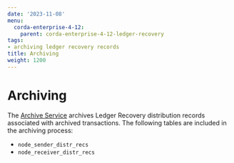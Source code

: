 ```yaml
---
date: '2023-11-08'
menu:
  corda-enterprise-4-12:
    parent: corda-enterprise-4-12-ledger-recovery
tags:
- archiving ledger recovery records
title: Archiving
weight: 1200
---
```


# Archiving

The [Archive Service](../../archiving/archiving-setup.md) archives Ledger Recovery distribution
records associated with archived transactions. The following tables are included in the archiving process:
* `node_sender_distr_recs`
* `node_receiver_distr_recs`

